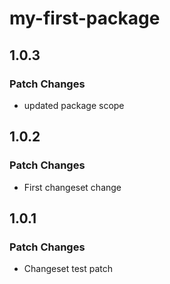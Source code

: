 # my-first-package

## 1.0.3

### Patch Changes

- updated package scope

## 1.0.2

### Patch Changes

- First changeset change

## 1.0.1

### Patch Changes

- Changeset test patch
